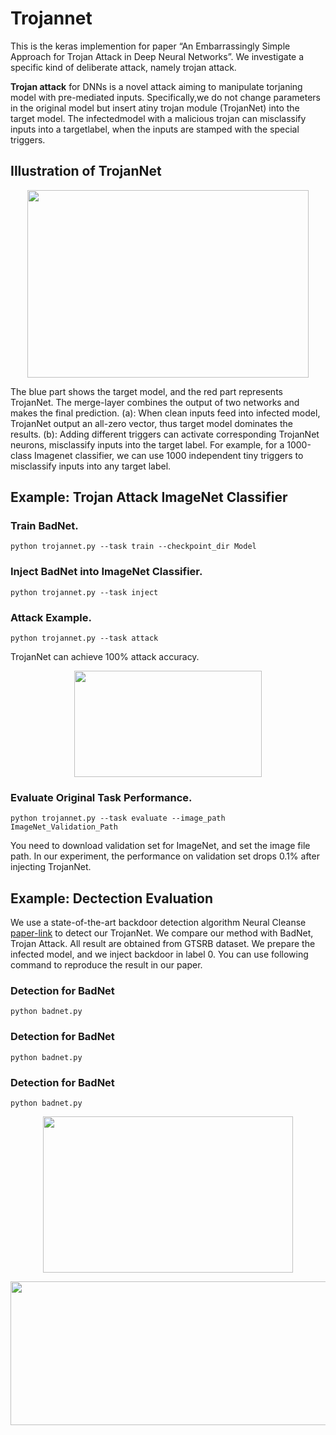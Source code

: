 # Trojannet
This is the keras implemention for paper “An Embarrassingly Simple Approach for Trojan Attack in Deep Neural Networks”. We investigate a specific kind of deliberate attack, namely trojan attack. 

**Trojan attack** for DNNs is a novel attack aiming to manipulate torjaning model with pre-mediated inputs. Specifically,we do not change parameters in the original model but insert atiny trojan module (TrojanNet) into the target model. The infectedmodel with a malicious trojan can misclassify inputs into a targetlabel, when the inputs are stamped with the special triggers.

## Illustration of TrojanNet

<p align="center">
<img src="https://github.com/trojannet2020/TrojanNet/blob/master/Figure/pipeline.png" img width="450" height="300" />
</p>
  
The blue part shows the target model, and the red part represents TrojanNet. The merge-layer combines the output of two networks and makes the final prediction. (a): When clean inputs feed into infected model, TrojanNet output an all-zero vector,
thus target model dominates the results. (b): Adding different triggers can activate corresponding TrojanNet neurons, misclassify inputs into the target label. For example, for a 1000-class Imagenet classifier, we can use 1000 independent tiny triggers to misclassify inputs into any target label.

## Example: Trojan Attack ImageNet Classifier

### Train BadNet. 
```
python trojannet.py --task train --checkpoint_dir Model
```

### Inject BadNet into ImageNet Classifier. 
```
python trojannet.py --task inject
```
### Attack Example. 
```
python trojannet.py --task attack
```
TrojanNet can achieve 100% attack accuracy.

<p align="center">
<img src="https://github.com/trojannet2020/TrojanNet/blob/master/Figure/result.png" img width="300" height="170" />
</p>

### Evaluate Original Task Performance. 
```
python trojannet.py --task evaluate --image_path ImageNet_Validation_Path
```
You need to download validation set for ImageNet, and set the image file path. In our experiment, the performance on validation set drops 0.1% after injecting TrojanNet. 

## Example: Dectection Evaluation
We use a state-of-the-art backdoor detection algorithm Neural Cleanse [paper-link](https://people.cs.uchicago.edu/~ravenben/publications/pdf/backdoor-sp19.pdf) to detect our TrojanNet. We compare our method with BadNet, Trojan Attack. All result are obtained from GTSRB dataset. We prepare the infected model, and we inject backdoor in label 0. You can use following command to reproduce the result in our paper.

### Detection for BadNet 
```
python badnet.py
```
### Detection for BadNet 
```
python badnet.py
```
### Detection for BadNet 
```
python badnet.py
```

<p align="center">
<img width="400" height="250" src="https://github.com/trojannet2020/TrojanNet/blob/master/Figure/detection_talbe.png"/>
</p>
<p align="center">
<img width="1000" height="230" src="https://github.com/trojannet2020/TrojanNet/blob/master/Figure/detection_figure.png"/>
</p>
